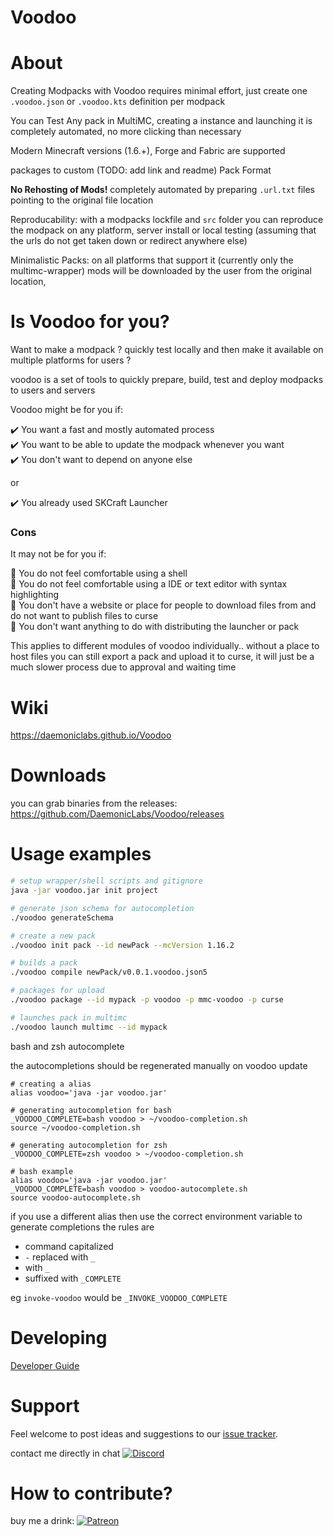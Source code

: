 # Voodoo

About
=====

Creating Modpacks with Voodoo requires minimal effort, just create one `.voodoo.json`  or `.voodoo.kts` definition per modpack

You can Test Any pack in MultiMC, creating a instance and launching it is completely automated, no more clicking than necessary

Modern Minecraft versions (1.6.+), Forge and Fabric are supported

packages to custom (TODO: add link and readme) Pack Format

**No Rehosting of Mods!** completely automated by preparing `.url.txt` files pointing to the original file location

Reproducability: with a modpacks lockfile and `src` folder you can reproduce the modpack on any platform, server install or local testing
(assuming that the urls do not get taken down or redirect anywhere else)

Minimalistic Packs: on all platforms that support it (currently only the multimc-wrapper) mods will be downloaded by the user from the original location,  


Is Voodoo for you?
==================

Want to make a modpack ? quickly test locally and then make it available on multiple platforms for users ?

voodoo is a set of tools to quickly prepare, build, test and deploy modpacks to users and servers

Voodoo might be for you if: 

:heavy_check_mark: You want a fast and mostly automated process  
:heavy_check_mark: You want to be able to update the modpack whenever you want  
:heavy_check_mark: You don't want to depend on anyone else  

or

:heavy_check_mark: You already used SKCraft Launcher  

### Cons
It may not be for you if:

:small_orange_diamond: You do not feel comfortable using a shell  
:small_orange_diamond: You do not feel comfortable using a IDE or text editor with syntax highlighting  
:small_orange_diamond: You don't have a website or place for people to download files from 
and do not want to publish files to curse  
:small_orange_diamond: You don't want anything to do with distributing the launcher or pack  

This applies to different modules of voodoo individually.. without a place to host files you can still export
a pack and upload it to curse, it will just be a much slower process due to approval and waiting time

Wiki
====

https://daemoniclabs.github.io/Voodoo

Downloads
=========

you can grab binaries from the releases: https://github.com/DaemonicLabs/Voodoo/releases

Usage examples
==============

```bash
# setup wrapper/shell scripts and gitignore
java -jar voodoo.jar init project

# generate json schema for autocompletion
./voodoo generateSchema

# create a new pack
./voodoo init pack --id newPack --mcVersion 1.16.2

# builds a pack
./voodoo compile newPack/v0.0.1.voodoo.json5

# packages for upload
./voodoo package --id mypack -p voodoo -p mmc-voodoo -p curse

# launches pack in multimc
./voodoo launch multimc --id mypack

```

bash and zsh autocomplete

the autocompletions should be regenerated manually on voodoo update

```
# creating a alias
alias voodoo='java -jar voodoo.jar'

# generating autocompletion for bash
_VOODOO_COMPLETE=bash voodoo > ~/voodoo-completion.sh
source ~/voodoo-completion.sh

# generating autocompletion for zsh
_VOODOO_COMPLETE=zsh voodoo > ~/voodoo-completion.sh

# bash example
alias voodoo='java -jar voodoo.jar'
_VOODOO_COMPLETE=bash voodoo > voodoo-autocomplete.sh
source voodoo-autocomplete.sh

```

if you use a different alias then use the correct environment variable to generate completions
the rules are

- command capitalized
- `-` replaced with `_`
- with `_`
- suffixed with `_COMPLETE`

eg `invoke-voodoo` would be `_INVOKE_VOODOO_COMPLETE`

Developing
==========

[Developer Guide](https://github.com/DaemonicLabs/Voodoo/wiki/Developer-Guide)

Support
=======

Feel welcome to post ideas and suggestions to our [issue tracker](https://github.com/DaemonicLabs/Voodoo/issues).

contact me directly in chat [![Discord](https://img.shields.io/discord/342696338556977153.svg?style=flat-square&label=%23ai-lab&logo=discord)](https://discord.gg/SRFkHfp)

How to contribute?
==================

buy me a drink: [![Patreon](https://img.shields.io/badge/Patreon-Nikkyai-red.svg?style=flat-square)](https://www.patreon.com/NikkyAi)
